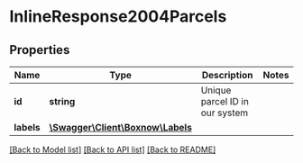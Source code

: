 # InlineResponse2004Parcels

## Properties
Name | Type | Description | Notes
------------ | ------------- | ------------- | -------------
**id** | **string** | Unique parcel ID in our system | 
**labels** | [**\Swagger\Client\Boxnow\Labels**](Labels.md) |  | 

[[Back to Model list]](../../README.md#documentation-for-models) [[Back to API list]](../../README.md#documentation-for-api-endpoints) [[Back to README]](../../README.md)

